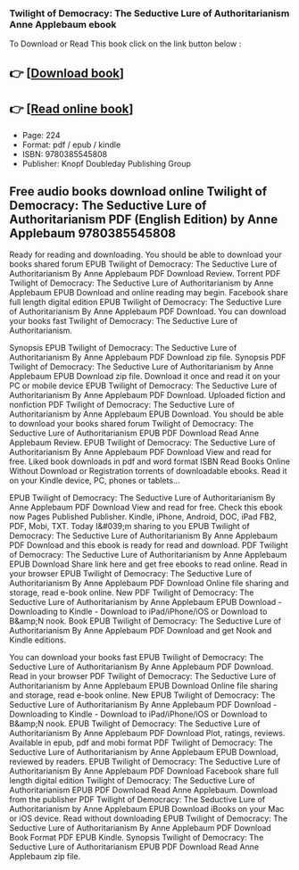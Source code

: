 ### Twilight of Democracy: The Seductive Lure of Authoritarianism Anne Applebaum ebook

To Download or Read This book click on the link button below :

## 👉  [**[Download book](http://filesbooks.info/download.php?group=book&from=github.com&id=572890&lnk=1079 "Download book")**]

## 👉  [**[Read online book](http://filesbooks.info/download.php?group=book&from=github.com&id=572890&lnk=1079 "Read online book")**]


* Page: 224
* Format: pdf / epub / kindle
* ISBN: 9780385545808
* Publisher: Knopf Doubleday Publishing Group



## Free audio books download online Twilight of Democracy: The Seductive Lure of Authoritarianism PDF (English Edition) by Anne Applebaum 9780385545808


Ready for reading and downloading. You should be able to download your books shared forum EPUB Twilight of Democracy: The Seductive Lure of Authoritarianism By Anne Applebaum PDF Download Review. Torrent PDF Twilight of Democracy: The Seductive Lure of Authoritarianism by Anne Applebaum EPUB Download and online reading may begin. Facebook share full length digital edition EPUB Twilight of Democracy: The Seductive Lure of Authoritarianism By Anne Applebaum PDF Download. You can download your books fast Twilight of Democracy: The Seductive Lure of Authoritarianism.

Synopsis EPUB Twilight of Democracy: The Seductive Lure of Authoritarianism By Anne Applebaum PDF Download zip file. Synopsis PDF Twilight of Democracy: The Seductive Lure of Authoritarianism by Anne Applebaum EPUB Download zip file. Download it once and read it on your PC or mobile device EPUB Twilight of Democracy: The Seductive Lure of Authoritarianism By Anne Applebaum PDF Download. Uploaded fiction and nonfiction PDF Twilight of Democracy: The Seductive Lure of Authoritarianism by Anne Applebaum EPUB Download. You should be able to download your books shared forum Twilight of Democracy: The Seductive Lure of Authoritarianism EPUB PDF Download Read Anne Applebaum Review. EPUB Twilight of Democracy: The Seductive Lure of Authoritarianism By Anne Applebaum PDF Download View and read for free. Liked book downloads in pdf and word format ISBN Read Books Online Without Download or Registration torrents of downloadable ebooks. Read it on your Kindle device, PC, phones or tablets...

EPUB Twilight of Democracy: The Seductive Lure of Authoritarianism By Anne Applebaum PDF Download View and read for free. Check this ebook now Pages Published Publisher. Kindle, iPhone, Android, DOC, iPad FB2, PDF, Mobi, TXT. Today I&amp;#039;m sharing to you EPUB Twilight of Democracy: The Seductive Lure of Authoritarianism By Anne Applebaum PDF Download and this ebook is ready for read and download. PDF Twilight of Democracy: The Seductive Lure of Authoritarianism by Anne Applebaum EPUB Download Share link here and get free ebooks to read online. Read in your browser EPUB Twilight of Democracy: The Seductive Lure of Authoritarianism By Anne Applebaum PDF Download Online file sharing and storage, read e-book online. New PDF Twilight of Democracy: The Seductive Lure of Authoritarianism by Anne Applebaum EPUB Download - Downloading to Kindle - Download to iPad/iPhone/iOS or Download to B&amp;amp;N nook. Book EPUB Twilight of Democracy: The Seductive Lure of Authoritarianism By Anne Applebaum PDF Download and get Nook and Kindle editions.

You can download your books fast EPUB Twilight of Democracy: The Seductive Lure of Authoritarianism By Anne Applebaum PDF Download. Read in your browser PDF Twilight of Democracy: The Seductive Lure of Authoritarianism by Anne Applebaum EPUB Download Online file sharing and storage, read e-book online. New EPUB Twilight of Democracy: The Seductive Lure of Authoritarianism By Anne Applebaum PDF Download - Downloading to Kindle - Download to iPad/iPhone/iOS or Download to B&amp;amp;N nook. EPUB Twilight of Democracy: The Seductive Lure of Authoritarianism By Anne Applebaum PDF Download Plot, ratings, reviews. Available in epub, pdf and mobi format PDF Twilight of Democracy: The Seductive Lure of Authoritarianism by Anne Applebaum EPUB Download, reviewed by readers. EPUB Twilight of Democracy: The Seductive Lure of Authoritarianism By Anne Applebaum PDF Download Facebook share full length digital edition Twilight of Democracy: The Seductive Lure of Authoritarianism EPUB PDF Download Read Anne Applebaum. Download from the publisher PDF Twilight of Democracy: The Seductive Lure of Authoritarianism by Anne Applebaum EPUB Download iBooks on your Mac or iOS device. Read without downloading EPUB Twilight of Democracy: The Seductive Lure of Authoritarianism By Anne Applebaum PDF Download Book Format PDF EPUB Kindle. Synopsis Twilight of Democracy: The Seductive Lure of Authoritarianism EPUB PDF Download Read Anne Applebaum zip file.





